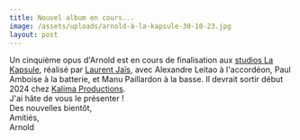 ```yaml
---
title: Nouvel album en cours...
image: /assets/uploads/arnold-à-la-kapsule-30-10-23.jpg
layout: post
---
```

Un cinquième opus d'Arnold est en cours de finalisation aux [studios La Kapsule](https://www.lakapsule.com/), réalisé par [Laurent Jaïs](https://www.laurentjais.com/), avec Alexandre Leitao à l'accordéon, Paul Amboise à la batterie, et Manu Paillardon à la basse. Il devrait sortir début 2024 chez [Kalima Productions](http://kalimaproductions.org/).\
J'ai hâte de vous le présenter !\
Des nouvelles bientôt,\
Amitiés, \
Arnold
